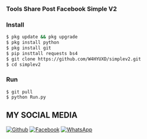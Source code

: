 ### Tools Share Post Facebook Simple V2
### Install
```bash
$ pkg update && pkg upgrade
$ pkg install python
$ pkg install git  
$ pip insttall requests bs4
$ git clone https://github.com/W4HYUXD/simplev2.git
$ cd simplev2
```
### Run
```
$ git pull
$ python Run.py
```
## MY SOCIAL MEDIA
[![Github](https://img.shields.io/badge/Github-Follow-black?style=for-the-badge&logo=github)](https://github.com/W4HYUXD)
[![Facebook](https://img.shields.io/badge/Facebook-Follow-blue?style=for-the-badge&logo=facebook)](https://m.facebook.com/WaGyoXD)
[![WhatsApp](https://img.shields.io/badge/whatsapp-Get_in_touch-brightgreen?style=for-the-badge&logo=whatsapp)](https://api.whatsapp.com/send/?phone=%2B6283132458199&text&app_absent=0)
